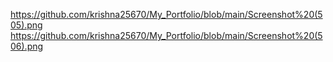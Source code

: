 https://github.com/krishna25670/My_Portfolio/blob/main/Screenshot%20(505).png
https://github.com/krishna25670/My_Portfolio/blob/main/Screenshot%20(506).png
